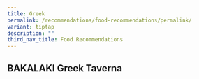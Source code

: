 ```yaml
---
title: Greek
permalink: /recommendations/food-recommendations/permalink/
variant: tiptap
description: ""
third_nav_title: Food Recommendations
---
```

<p></p>
<h2>BAKALAKI Greek Taverna</h2>
<p></p>